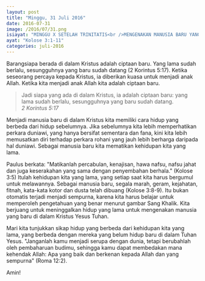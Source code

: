```yaml
---
layout: post
title: "Minggu, 31 Juli 2016"
date: 2016-07-31
image: /2016/07/31.png
isiayat: "MINGGU X SETELAH TRINITATIS<br />MENGENAKAN MANUSIA BARU YANG TERUS MENERUS DIPERBAHARUI KRISTUS"
ayat: "Kolose 3:1-11"
categories: juli-2016
---
```


Barangsiapa berada di dalam Kristus adalah ciptaan baru. Yang lama sudah berlalu, sesungguhnya yang baru sudah datang (2 Korintus 5:17). Ketika seseorang percaya kepada Kristus, ia diberikan kuasa untuk menjadi anak Allah. Ketika kita menjadi anak Allah kita adalah ciptaan baru.

<blockquote>Jadi siapa yang ada di dalam Kristus, ia adalah ciptaan baru: yang lama sudah berlalu, sesungguhnya yang baru sudah datang.
<br /><cite>2 Korintus 5:17</cite></blockquote>

Menjadi manusia baru di dalam Kristus kita memiliki cara hidup yang berbeda dari hidup sebelumnya. Jika sebelumnya kita lebih memperhatikan perkara duniawi, yang hanya bersifat sementara dan fana, kini kita lebih memusatkan diri terhadap perkara rohani yang jauh lebih berharga daripada hal duniawi. Sebagai manusia baru kita mematikan kehidupan kita yang lama.

Paulus berkata: "Matikanlah percabulan, kenajisan, hawa nafsu, nafsu jahat dan juga keserakahan yang sama dengan penyembahan berhala." (Kolose 3:5) Itulah kehidupan kita yang lama, yang setiap saat kita harus bergumul untuk melawannya. Sebagai manusia baru, segala marah, geram, kejahatan, fitnah, kata-kata kotor dan dusta telah dibuang (Kolose 3:8-9). Itu bukan otomatis terjadi menjadi sempurna, karena kita harus belajar untuk memperoleh pengetahuan yang benar menurut gambar Sang Khalik. Kita berjuang untuk meninggalkan hidup yang lama untuk mengenakan manusia yang baru di dalam Kristus Yesus Tuhan.

Mari kita tunjukkan sikap hidup yang berbeda dari kehidupan kita yang lama, yang berbeda dengan mereka yang belum hidup baru di dalam Tuhan Yesus. "Janganlah kamu menjadi serupa dengan dunia, tetapi berubahlah oleh pembaharuan budimu, sehingga kamu dapat membedakan mana kehendak Allah: Apa yang baik dan berkenan kepada Allah dan yang sempurna" (Roma 12:2).

Amin!